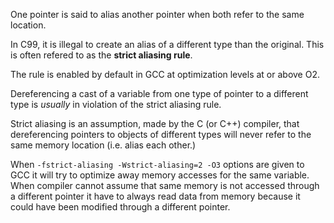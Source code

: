 One pointer is said to alias another pointer when both refer to the same location.

In C99, it is illegal to create an alias of a different type than the original.
This is often refered to as the **strict aliasing rule**.

The rule is enabled by default in GCC at optimization levels at or above O2.

Dereferencing a cast of a variable from one type of pointer to a different type is _usually_ in violation of the strict aliasing rule.

Strict aliasing is an assumption, made by the C (or C++) compiler, that dereferencing pointers to objects of different types will never refer to the same memory location (i.e. alias each other.)

When `-fstrict-aliasing -Wstrict-aliasing=2 -O3` options are given to GCC it will try to optimize away memory accesses for the same variable. When compiler cannot assume that same memory is not accessed through a different pointer it have to always read data from memory because it could have been modified through a different pointer.
